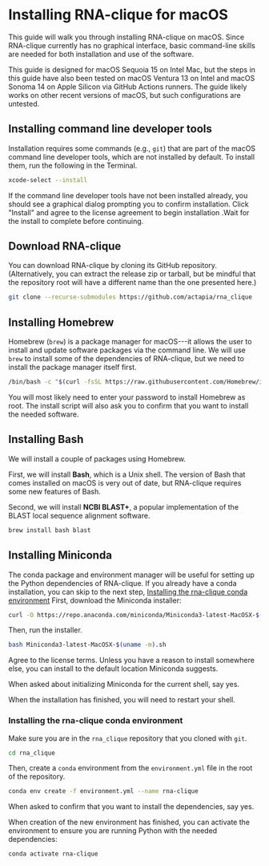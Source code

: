 # Installing RNA-clique for macOS

This guide will walk you through installing RNA-clique on macOS. Since
RNA-clique currently has no graphical interface, basic command-line skills are
needed for both installation and use of the software.

This guide is designed for macOS Sequoia 15 on Intel Mac, but the steps in this
guide have also been tested on macOS Ventura 13 on Intel and macOS Sonoma 14 on
Apple Silicon via GitHub Actions runners. The guide likely works on other recent
versions of macOS, but such configurations are untested.

## Installing command line developer tools

Installation requires some commands (e.g., `git`) that are part of the macOS 
command line developer tools, which are not installed by default. To install
them, run the following in the Terminal.

```zsh
xcode-select --install
```

If the command line developer tools have not been installed already, you should
see a graphical dialog prompting you to confirm installation. Click "Install" 
and agree to the license agreement to begin installation .Wait for the install
to complete before continuing.

## Download RNA-clique

You can download RNA-clique by cloning its GitHub repository. (Alternatively,
you can extract the release zip or tarball, but be mindful that the repository
root will have a different name than the one presented here.)

<!--{{clone_command(git_branch()) | code_fence("zsh") | comment_surround}}{{empty("-->
```bash
git clone --recurse-submodules https://github.com/actapia/rna_clique
```
<!--")}}-->

## Installing Homebrew

Homebrew (`brew`) is a package manager for macOS---it allows the user to install
and update software packages via the command line. We will use `brew` to install
some of the dependencies of RNA-clique, but we need to install the package
manager itself first.

```zsh
/bin/bash -c "$(curl -fsSL https://raw.githubusercontent.com/Homebrew/install/HEAD/install.sh)"
```

You will most likely need to enter your password to install Homebrew as root.
The install script will also ask you to confirm that you want to install the
needed software.

## Installing Bash

We will install a couple of packages using Homebrew.

First, we will install **Bash**, which is a Unix shell. The version of Bash that
comes installed on macOS is very out of date, but RNA-clique requires some new
features of Bash.

Second, we will install **NCBI BLAST+**, a popular implementation of the BLAST
local sequence alignment software.

```zsh
brew install bash blast
```

## Installing Miniconda

The conda package and environment manager will be useful for setting up the
Python dependencies of RNA-clique. If you already have a conda installation, you
can skip to the next step, [Installing the rna-clique conda
environment](#installing-the-rna-clique-conda-environment) First, download the
Miniconda installer:

```zsh
curl -O https://repo.anaconda.com/miniconda/Miniconda3-latest-MacOSX-$(uname -m).sh
```

Then, run the installer.

```zsh
bash Miniconda3-latest-MacOSX-$(uname -m).sh
```

Agree to the license terms. Unless you have a reason to install somewhere else,
you can install to the default location Miniconda suggests.

When asked about initializing Miniconda for the current shell, say yes.

When the installation has finished, you will need to restart your shell.

### Installing the rna-clique conda environment

Make sure you are in the `rna_clique` repository that you cloned with `git`.

```zsh
cd rna_clique
```

Then, create a `conda` environment from the `environment.yml` file in the root
of the repository.

```zsh
conda env create -f environment.yml --name rna-clique
```

When asked to confirm that you want to install the dependencies, say yes.

When creation of the new environment has finished, you can activate the
environment to ensure you are running Python with the needed dependencies:

```zsh
conda activate rna-clique
```
